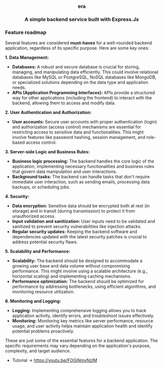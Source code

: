 <h3 align="center">era<h3>

<p align="center">A simple backend service built with Express.Js</p>

### Feature roadmap

Several features are considered **must-haves** for a well-rounded backend application, regardless of its specific purpose. Here are some key ones:

**1. Data Management:**

- **Databases:** A robust and secure database is crucial for storing, managing, and manipulating data efficiently. This could involve relational databases like MySQL or PostgreSQL, NoSQL databases like MongoDB, or specialized solutions depending on the data type and application needs.
- **APIs (Application Programming Interfaces):** APIs provide a structured way for other applications (including the frontend) to interact with the backend, allowing them to access and modify data.

**2. User Authentication and Authorization:**

- **User accounts:** Secure user accounts with proper authentication (login) and authorization (access control) mechanisms are essential for restricting access to sensitive data and functionalities. This might involve features like password hashing, session management, and role-based access control.

**3. Server-side Logic and Business Rules:**

- **Business logic processing:** The backend handles the core logic of the application, implementing necessary functionalities and business rules that govern data manipulation and user interactions.
- **Background tasks:** The backend can handle tasks that don't require immediate user interaction, such as sending emails, processing data backups, or scheduling jobs.

**4. Security:**

- **Data encryption:** Sensitive data should be encrypted both at rest (in storage) and in transit (during transmission) to protect it from unauthorized access.
- **Input validation and sanitization:** User inputs need to be validated and sanitized to prevent security vulnerabilities like injection attacks.
- **Regular security updates:** Keeping the backend software and dependencies updated with the latest security patches is crucial to address potential security flaws.

**5. Scalability and Performance:**

- **Scalability:** The backend should be designed to accommodate a growing user base and data volume without compromising performance. This might involve using a scalable architecture (e.g., horizontal scaling) and implementing caching mechanisms.
- **Performance optimization:** The backend should be optimized for performance by addressing bottlenecks, using efficient algorithms, and monitoring resource utilization.

**6. Monitoring and Logging:**

- **Logging:** Implementing comprehensive logging allows you to track application activity, identify errors, and troubleshoot issues effectively.
- **Monitoring:** Monitoring key metrics like server performance, resource usage, and user activity helps maintain application health and identify potential problems proactively.

These are just some of the essential features for a backend application. The specific requirements may vary depending on the application's purpose, complexity, and target audience. 

- Tutorial -> https://youtu.be/FOGiNmvNzlM 

